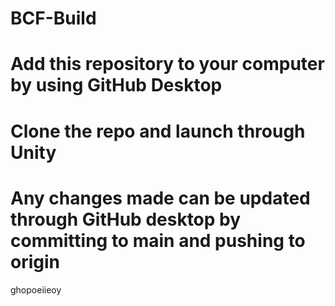 # BCF-Build
# Add this repository to your computer by using GitHub Desktop
# Clone the repo and launch through Unity
# Any changes made can be updated through GitHub desktop by committing to main and pushing to origin
ghopoeiieoy
